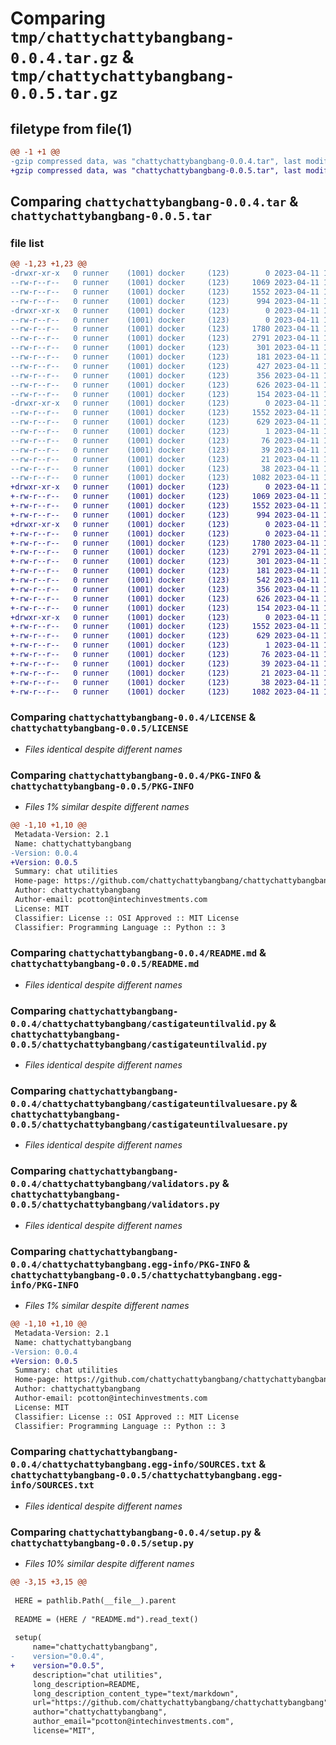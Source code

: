 # Comparing `tmp/chattychattybangbang-0.0.4.tar.gz` & `tmp/chattychattybangbang-0.0.5.tar.gz`

## filetype from file(1)

```diff
@@ -1 +1 @@
-gzip compressed data, was "chattychattybangbang-0.0.4.tar", last modified: Tue Apr 11 15:47:56 2023, max compression
+gzip compressed data, was "chattychattybangbang-0.0.5.tar", last modified: Tue Apr 11 15:52:20 2023, max compression
```

## Comparing `chattychattybangbang-0.0.4.tar` & `chattychattybangbang-0.0.5.tar`

### file list

```diff
@@ -1,23 +1,23 @@
-drwxr-xr-x   0 runner    (1001) docker     (123)        0 2023-04-11 15:47:56.190847 chattychattybangbang-0.0.4/
--rw-r--r--   0 runner    (1001) docker     (123)     1069 2023-04-11 15:47:25.000000 chattychattybangbang-0.0.4/LICENSE
--rw-r--r--   0 runner    (1001) docker     (123)     1552 2023-04-11 15:47:56.190847 chattychattybangbang-0.0.4/PKG-INFO
--rw-r--r--   0 runner    (1001) docker     (123)      994 2023-04-11 15:47:25.000000 chattychattybangbang-0.0.4/README.md
-drwxr-xr-x   0 runner    (1001) docker     (123)        0 2023-04-11 15:47:56.190847 chattychattybangbang-0.0.4/chattychattybangbang/
--rw-r--r--   0 runner    (1001) docker     (123)        0 2023-04-11 15:47:25.000000 chattychattybangbang-0.0.4/chattychattybangbang/__init__.py
--rw-r--r--   0 runner    (1001) docker     (123)     1780 2023-04-11 15:47:25.000000 chattychattybangbang-0.0.4/chattychattybangbang/castigateuntilvalid.py
--rw-r--r--   0 runner    (1001) docker     (123)     2791 2023-04-11 15:47:25.000000 chattychattybangbang-0.0.4/chattychattybangbang/castigateuntilvaluesare.py
--rw-r--r--   0 runner    (1001) docker     (123)      301 2023-04-11 15:47:25.000000 chattychattybangbang-0.0.4/chattychattybangbang/castigators.py
--rw-r--r--   0 runner    (1001) docker     (123)      181 2023-04-11 15:47:25.000000 chattychattybangbang-0.0.4/chattychattybangbang/jsonutil.py
--rw-r--r--   0 runner    (1001) docker     (123)      427 2023-04-11 15:47:25.000000 chattychattybangbang-0.0.4/chattychattybangbang/openaicredentials.py
--rw-r--r--   0 runner    (1001) docker     (123)      356 2023-04-11 15:47:25.000000 chattychattybangbang-0.0.4/chattychattybangbang/openutil.py
--rw-r--r--   0 runner    (1001) docker     (123)      626 2023-04-11 15:47:25.000000 chattychattybangbang-0.0.4/chattychattybangbang/validators.py
--rw-r--r--   0 runner    (1001) docker     (123)      154 2023-04-11 15:47:25.000000 chattychattybangbang-0.0.4/chattychattybangbang/whereami.py
-drwxr-xr-x   0 runner    (1001) docker     (123)        0 2023-04-11 15:47:56.190847 chattychattybangbang-0.0.4/chattychattybangbang.egg-info/
--rw-r--r--   0 runner    (1001) docker     (123)     1552 2023-04-11 15:47:56.000000 chattychattybangbang-0.0.4/chattychattybangbang.egg-info/PKG-INFO
--rw-r--r--   0 runner    (1001) docker     (123)      629 2023-04-11 15:47:56.000000 chattychattybangbang-0.0.4/chattychattybangbang.egg-info/SOURCES.txt
--rw-r--r--   0 runner    (1001) docker     (123)        1 2023-04-11 15:47:56.000000 chattychattybangbang-0.0.4/chattychattybangbang.egg-info/dependency_links.txt
--rw-r--r--   0 runner    (1001) docker     (123)       76 2023-04-11 15:47:56.000000 chattychattybangbang-0.0.4/chattychattybangbang.egg-info/entry_points.txt
--rw-r--r--   0 runner    (1001) docker     (123)       39 2023-04-11 15:47:56.000000 chattychattybangbang-0.0.4/chattychattybangbang.egg-info/requires.txt
--rw-r--r--   0 runner    (1001) docker     (123)       21 2023-04-11 15:47:56.000000 chattychattybangbang-0.0.4/chattychattybangbang.egg-info/top_level.txt
--rw-r--r--   0 runner    (1001) docker     (123)       38 2023-04-11 15:47:56.190847 chattychattybangbang-0.0.4/setup.cfg
--rw-r--r--   0 runner    (1001) docker     (123)     1082 2023-04-11 15:47:25.000000 chattychattybangbang-0.0.4/setup.py
+drwxr-xr-x   0 runner    (1001) docker     (123)        0 2023-04-11 15:52:20.353604 chattychattybangbang-0.0.5/
+-rw-r--r--   0 runner    (1001) docker     (123)     1069 2023-04-11 15:51:48.000000 chattychattybangbang-0.0.5/LICENSE
+-rw-r--r--   0 runner    (1001) docker     (123)     1552 2023-04-11 15:52:20.353604 chattychattybangbang-0.0.5/PKG-INFO
+-rw-r--r--   0 runner    (1001) docker     (123)      994 2023-04-11 15:51:48.000000 chattychattybangbang-0.0.5/README.md
+drwxr-xr-x   0 runner    (1001) docker     (123)        0 2023-04-11 15:52:20.353604 chattychattybangbang-0.0.5/chattychattybangbang/
+-rw-r--r--   0 runner    (1001) docker     (123)        0 2023-04-11 15:51:48.000000 chattychattybangbang-0.0.5/chattychattybangbang/__init__.py
+-rw-r--r--   0 runner    (1001) docker     (123)     1780 2023-04-11 15:51:48.000000 chattychattybangbang-0.0.5/chattychattybangbang/castigateuntilvalid.py
+-rw-r--r--   0 runner    (1001) docker     (123)     2791 2023-04-11 15:51:48.000000 chattychattybangbang-0.0.5/chattychattybangbang/castigateuntilvaluesare.py
+-rw-r--r--   0 runner    (1001) docker     (123)      301 2023-04-11 15:51:48.000000 chattychattybangbang-0.0.5/chattychattybangbang/castigators.py
+-rw-r--r--   0 runner    (1001) docker     (123)      181 2023-04-11 15:51:48.000000 chattychattybangbang-0.0.5/chattychattybangbang/jsonutil.py
+-rw-r--r--   0 runner    (1001) docker     (123)      542 2023-04-11 15:51:48.000000 chattychattybangbang-0.0.5/chattychattybangbang/openaicredentials.py
+-rw-r--r--   0 runner    (1001) docker     (123)      356 2023-04-11 15:51:48.000000 chattychattybangbang-0.0.5/chattychattybangbang/openutil.py
+-rw-r--r--   0 runner    (1001) docker     (123)      626 2023-04-11 15:51:48.000000 chattychattybangbang-0.0.5/chattychattybangbang/validators.py
+-rw-r--r--   0 runner    (1001) docker     (123)      154 2023-04-11 15:51:48.000000 chattychattybangbang-0.0.5/chattychattybangbang/whereami.py
+drwxr-xr-x   0 runner    (1001) docker     (123)        0 2023-04-11 15:52:20.353604 chattychattybangbang-0.0.5/chattychattybangbang.egg-info/
+-rw-r--r--   0 runner    (1001) docker     (123)     1552 2023-04-11 15:52:20.000000 chattychattybangbang-0.0.5/chattychattybangbang.egg-info/PKG-INFO
+-rw-r--r--   0 runner    (1001) docker     (123)      629 2023-04-11 15:52:20.000000 chattychattybangbang-0.0.5/chattychattybangbang.egg-info/SOURCES.txt
+-rw-r--r--   0 runner    (1001) docker     (123)        1 2023-04-11 15:52:20.000000 chattychattybangbang-0.0.5/chattychattybangbang.egg-info/dependency_links.txt
+-rw-r--r--   0 runner    (1001) docker     (123)       76 2023-04-11 15:52:20.000000 chattychattybangbang-0.0.5/chattychattybangbang.egg-info/entry_points.txt
+-rw-r--r--   0 runner    (1001) docker     (123)       39 2023-04-11 15:52:20.000000 chattychattybangbang-0.0.5/chattychattybangbang.egg-info/requires.txt
+-rw-r--r--   0 runner    (1001) docker     (123)       21 2023-04-11 15:52:20.000000 chattychattybangbang-0.0.5/chattychattybangbang.egg-info/top_level.txt
+-rw-r--r--   0 runner    (1001) docker     (123)       38 2023-04-11 15:52:20.353604 chattychattybangbang-0.0.5/setup.cfg
+-rw-r--r--   0 runner    (1001) docker     (123)     1082 2023-04-11 15:51:48.000000 chattychattybangbang-0.0.5/setup.py
```

### Comparing `chattychattybangbang-0.0.4/LICENSE` & `chattychattybangbang-0.0.5/LICENSE`

 * *Files identical despite different names*

### Comparing `chattychattybangbang-0.0.4/PKG-INFO` & `chattychattybangbang-0.0.5/PKG-INFO`

 * *Files 1% similar despite different names*

```diff
@@ -1,10 +1,10 @@
 Metadata-Version: 2.1
 Name: chattychattybangbang
-Version: 0.0.4
+Version: 0.0.5
 Summary: chat utilities
 Home-page: https://github.com/chattychattybangbang/chattychattybangbang
 Author: chattychattybangbang
 Author-email: pcotton@intechinvestments.com
 License: MIT
 Classifier: License :: OSI Approved :: MIT License
 Classifier: Programming Language :: Python :: 3
```

### Comparing `chattychattybangbang-0.0.4/README.md` & `chattychattybangbang-0.0.5/README.md`

 * *Files identical despite different names*

### Comparing `chattychattybangbang-0.0.4/chattychattybangbang/castigateuntilvalid.py` & `chattychattybangbang-0.0.5/chattychattybangbang/castigateuntilvalid.py`

 * *Files identical despite different names*

### Comparing `chattychattybangbang-0.0.4/chattychattybangbang/castigateuntilvaluesare.py` & `chattychattybangbang-0.0.5/chattychattybangbang/castigateuntilvaluesare.py`

 * *Files identical despite different names*

### Comparing `chattychattybangbang-0.0.4/chattychattybangbang/validators.py` & `chattychattybangbang-0.0.5/chattychattybangbang/validators.py`

 * *Files identical despite different names*

### Comparing `chattychattybangbang-0.0.4/chattychattybangbang.egg-info/PKG-INFO` & `chattychattybangbang-0.0.5/chattychattybangbang.egg-info/PKG-INFO`

 * *Files 1% similar despite different names*

```diff
@@ -1,10 +1,10 @@
 Metadata-Version: 2.1
 Name: chattychattybangbang
-Version: 0.0.4
+Version: 0.0.5
 Summary: chat utilities
 Home-page: https://github.com/chattychattybangbang/chattychattybangbang
 Author: chattychattybangbang
 Author-email: pcotton@intechinvestments.com
 License: MIT
 Classifier: License :: OSI Approved :: MIT License
 Classifier: Programming Language :: Python :: 3
```

### Comparing `chattychattybangbang-0.0.4/chattychattybangbang.egg-info/SOURCES.txt` & `chattychattybangbang-0.0.5/chattychattybangbang.egg-info/SOURCES.txt`

 * *Files identical despite different names*

### Comparing `chattychattybangbang-0.0.4/setup.py` & `chattychattybangbang-0.0.5/setup.py`

 * *Files 10% similar despite different names*

```diff
@@ -3,15 +3,15 @@
 
 HERE = pathlib.Path(__file__).parent
 
 README = (HERE / "README.md").read_text()
 
 setup(
     name="chattychattybangbang",
-    version="0.0.4",
+    version="0.0.5",
     description="chat utilities",
     long_description=README,
     long_description_content_type="text/markdown",
     url="https://github.com/chattychattybangbang/chattychattybangbang",
     author="chattychattybangbang",
     author_email="pcotton@intechinvestments.com",
     license="MIT",
```

